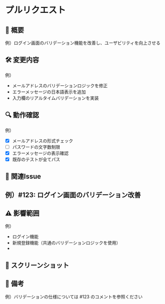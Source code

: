 # プルリクエスト

## 🎯 概要

<!-- このPRで実現したいことを簡潔に記載してください-->

例）ログイン画面のバリデーション機能を改善し、ユーザビリティを向上させる

## 🛠 変更内容

<!-- 具体的な変更点を箇条書きで記載してください-->

例）

- メールアドレスのバリデーションロジックを修正
- エラーメッセージの日本語表示を追加
- 入力欄のリアルタイムバリデーションを実装

## 🔍 動作確認

<!-- 実施したテスト項目をチェックリストで記載してください-->

例）

- [x] メールアドレスの形式チェック
- [ ] パスワードの文字数制限
- [x] エラーメッセージの表示確認
- [x] 既存のテストが全てパス

## 📌 関連Issue

<!-- 関連するIssueがあれば記載してください-->

## 例）#123: ログイン画面のバリデーション改善

## ⚠️ 影響範囲

<!-- このPRによって影響を受ける機能や範囲を記載してください-->

例）

- ログイン機能
- 新規登録機能（共通のバリデーションロジックを使用）
-

## 📸 スクリーンショット

<!-- UI変更を含む場合は、変更前後のスクリーンショットを添付してください -->

## 📝 備考

<!-- レビュワーへの特記事項があれば記載してください-->

例）バリデーションの仕様については #123 のコメントを参照ください

